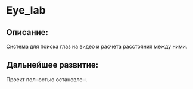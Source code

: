 # Eye_lab
## Описание:
Система для поиска глаз на видео и расчета расстояния между ними.
## Дальнейшее развитие:
Проект полностью остановлен.
